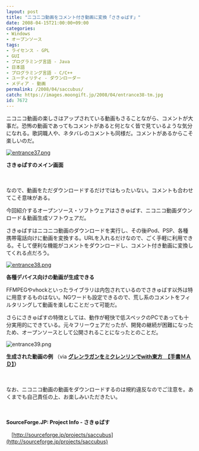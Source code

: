 ```yaml
---
layout: post
title: "ニコニコ動画をコメント付き動画に変換「さきゅばす」"
date: 2008-04-15T21:00:00+09:00
categories:
- Windows
- オープンソース
tags: 
- ライセンス - GPL
- GUI
- プログラミング言語 - Java
- 日本語
- プログラミング言語 - C/C++
- ユーティリティ - ダウンローダー
- メディア - 動画
permalink: /2008/04/saccubus/
catch: https://images.moongift.jp/2008/04/entrance38-tm.jpg
id: 7672
---
```

ニコニコ動画の楽しさはアップされている動画もさることながら、コメントが大事だ。恐怖の動画であってもコメントがあると何となく皆で見ているような気分になれる。歌詞職人や、ネタバレのコメントも同様だ。コメントがあるからこそ楽しいのだ。

  

[![entrance37.png](https://images.moongift.jp/2008/04/entrance37-tm4.jpg)](https://images.moongift.jp/2008/04/entrance374.jpg)

  

**さきゅぱすのメイン画面**

  

　

  

なので、動画をただダウンロードするだけではもったいない。コメントも合わせてこそ意味がある。

  

今回紹介するオープンソース・ソフトウェアはさきゅばす、ニコニコ動画ダウンロード＆動画生成ソフトウェアだ。

  
  
<!--more-->  

さきゅばすはニコニコ動画のダウンロードを実行し、その後iPod、PSP、各種携帯電話向けに動画を変換する。URLを入れるだけなので、ごく手軽に利用できる。そして便利な機能がコメントをダウンロードし、コメント付き動画に変換してくれる点だろう。

  

[![entrance38.png](https://images.moongift.jp/2008/04/entrance38-tm.jpg)](https://images.moongift.jp/2008/04/entrance38.jpg)  
  
**各種デバイス向けの動画が生成できる**

  

FFMPEGやvhockといったライブラリは内包されているのでさきゅばす以外は特に用意するものはない。NGワードも設定できるので、荒し系のコメントをフィルタリングして動画を楽しむことだって可能だ。

  

さらにさきゅぱすの特徴としては、動作が軽快で低スペックのPCであっても十分実用的にできている。元々フリーウェアだったが、開発の継続が困難になったため、オープンソースとして公開されることになったとのことだ。

  

![entrance39.png](https://images.moongift.jp/2008/04/entrance39.jpg)  
  
**生成された動画の例** （via **[グレンラガンをミクレンリンでwith東方　【手書ＭＡＤ】](http://www.nicovideo.jp/watch/sm2970778)）**

  

　

  

なお、ニコニコ動画の動画をダウンロードするのは規約違反なのでご注意を。あくまでも自己責任の上、お楽しみいただきたい。

  

　

  

**SourceForge.JP: Project Info - さきゅばす**  
  
　[http://sourceforge.jp/projects/saccubus](http://sourceforge.jp/projects/saccubus)

  
